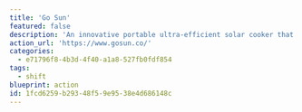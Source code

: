 ```yaml
---
title: 'Go Sun'
featured: false
description: 'An innovative portable ultra-efficient solar cooker that can be used for backpacking, boating, car camping, etc.'
action_url: 'https://www.gosun.co/'
categories:
  - e71796f8-4b3d-4f40-a1a8-527fb0fdf854
tags:
  - shift
blueprint: action
id: 1fcd6259-b293-48f5-9e95-38e4d686148c
---
```

